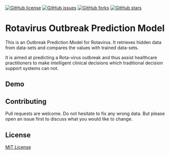 [![GitHub license](https://img.shields.io/github/license/WesleyKambale/Rotavirus-Outbreak-Prediction)](https://github.com/WesleyKambale/Rotavirus-Outbreak-Prediction/blob/main/LICENSE)
[![GitHub issues](https://img.shields.io/github/issues/WesleyKambale/Rotavirus-Outbreak-Prediction)](https://github.com/WesleyKambale/Rotavirus-Outbreak-Prediction/issues)
[![GitHub forks](https://img.shields.io/github/forks/WesleyKambale/Rotavirus-Outbreak-Prediction)](https://github.com/WesleyKambale/Rotavirus-Outbreak-Prediction/network/)
[![GitHub stars](https://img.shields.io/github/stars/WesleyKambale/Rotavirus-Outbreak-Prediction)](https://github.com/WesleyKambale/Rotavirus-Outbreak-Prediction/stargazers)


# Rotavirus Outbreak Prediction Model

This is an Outbreak Prediction Model for Rotavirus. It retrieves hidden data from data-sets and compares
the values with trained data-sets.

It is aimed at predicting a Rota-virus outbreak and thus assist healthcare practitioners to make intelligent clinical decisions which traditional decision support systems can not.

## Demo

## Contributing
Pull requests are welcome. Do not hesitate to fix any wrong data. But please open an issue first to discuss what you would like to change.

## License
[MIT License](https://github.com/WesleyKambale/Rotavirus-Outbreak-Prediction/blob/main/LICENSE)
